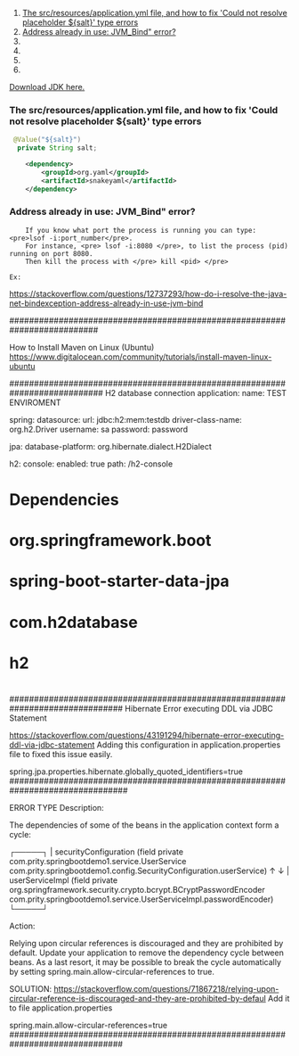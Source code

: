 <ol>
    <li> 
        <a href="#1">
        The src/resources/application.yml file, and how to fix 'Could not resolve placeholder ${salt}' type errors
        </a>
    </li>
    <li>
        <a href="#2">
            Address already in use: JVM_Bind" error?
        </a>
    </li>
    <li></li>
    <li></li>
    <li></li>
    <li></li>
</ol>

<a href="https://jdk.java.net/archive/">Download JDK here.</a>

### The src/resources/application.yml file, and how to fix 'Could not resolve placeholder ${salt}' type errors

<div id="1">

```java
 @Value("${salt}")
  private String salt;
```

```xml
    <dependency>
        <groupId>org.yaml</groupId>
        <artifactId>snakeyaml</artifactId>
    </dependency>
```
</div>

###  Address already in use: JVM_Bind" error?

<div id="2">
    
        If you know what port the process is running you can type: <pre>lsof -i:port_number</pre>.
        For instance, <pre> lsof -i:8080 </pre>, to list the process (pid) running on port 8080.
        Then kill the process with </pre> kill <pid> </pre>
    
    Ex:

</div>
 
 https://stackoverflow.com/questions/12737293/how-do-i-resolve-the-java-net-bindexception-address-already-in-use-jvm-bind

##########################################################################


How to Install Maven on Linux (Ubuntu)
 https://www.digitalocean.com/community/tutorials/install-maven-linux-ubuntu


###########################################################################
 H2 database connection
application:
  name: TEST ENVIROMENT
  
spring:
  datasource:
    url: jdbc:h2:mem:testdb
    driver-class-name: org.h2.Driver
    username: sa
    password: password
  
  jpa:
    database-platform: org.hibernate.dialect.H2Dialect
  
  h2:
    console:
      enabled: true
      path: /h2-console
      
# Dependencies
#    <dependency>
#      <groupId>org.springframework.boot</groupId>
#      <artifactId>spring-boot-starter-data-jpa</artifactId>
#    </dependency>
#    
#    <dependency>
#      <groupId>com.h2database</groupId>
#      <artifactId>h2</artifactId>
#    </dependency>
###############################################################################
Hibernate Error executing DDL via JDBC Statement

https://stackoverflow.com/questions/43191294/hibernate-error-executing-ddl-via-jdbc-statement
Adding this configuration in application.properties file to fixed this issue easily.

spring.jpa.properties.hibernate.globally_quoted_identifiers=true
################################################################################

ERROR TYPE
Description:

The dependencies of some of the beans in the application context form a cycle:

┌─────┐
|  securityConfiguration (field private com.prity.springbootdemo1.service.UserService com.prity.springbootdemo1.config.SecurityConfiguration.userService)
↑     ↓
|  userServiceImpl (field private org.springframework.security.crypto.bcrypt.BCryptPasswordEncoder com.prity.springbootdemo1.service.UserServiceImpl.passwordEncoder)
└─────┘


Action:

Relying upon circular references is discouraged and they are prohibited by default. Update your application to remove the dependency cycle between beans. As a last resort, it may be possible to break the cycle automatically by setting spring.main.allow-circular-references to true.


SOLUTION:
https://stackoverflow.com/questions/71867218/relying-upon-circular-reference-is-discouraged-and-they-are-prohibited-by-defaul
Add it to file application.properties

spring.main.allow-circular-references=true
###############################################################################





